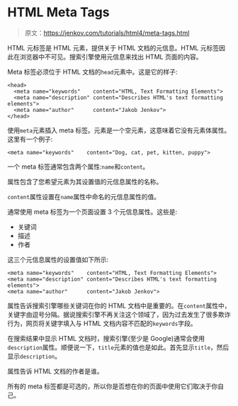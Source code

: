 # HTML Meta Tags

> 原文：<https://jenkov.com/tutorials/html4/meta-tags.html>

HTML 元标签是 HTML 元素，提供关于 HTML 文档的元信息。HTML 元标签因此在浏览器中不可见。搜索引擎使用元信息来找出 HTML 页面的内容。

Meta 标签必须位于 HTML 文档的`head`元素中。这是它的样子:

```
<head>
  <meta name="keywords"    content="HTML, Text Formatting Elements">
  <meta name="description" content="Describes HTML's text formatting elements">
  <meta name="author"      content="Jakob Jenkov">
</head>

```

使用`meta`元素插入 meta 标签。元素是一个空元素，这意味着它没有元素体属性。这里有一个例子:

```
<meta name="keywords"    content="Dog, cat, pet, kitten, puppy">

```

一个 meta 标签通常包含两个属性:`name`和`content`。

属性包含了您希望元素为其设置值的元信息属性的名称。

`content`属性设置在`name`属性中命名的元信息属性的值。

通常使用 meta 标签为一个页面设置 3 个元信息属性。这些是:

*   关键词
*   描述
*   作者

这三个元信息属性的设置值如下所示:

```
<meta name="keywords"    content="HTML, Text Formatting Elements">
<meta name="description" content="Describes HTML's text formatting elements">
<meta name="author"      content="Jakob Jenkov">

```

属性告诉搜索引擎哪些关键词在你的 HTML 文档中是重要的。在`content`属性中，关键字由逗号分隔。据说搜索引擎不再关注这个领域了，因为过去发生了很多欺诈行为，网页将关键字填入与 HTML 文档内容不匹配的`keywords`字段。

在搜索结果中显示 HTML 文档时，搜索引擎(至少是 Google)通常会使用`description`属性。顺便说一下，`title`元素的值也是如此。首先显示`title`，然后显示`description`。

属性告诉 HTML 文档的作者是谁。

所有的 meta 标签都是可选的，所以你是否想在你的页面中使用它们取决于你自己。